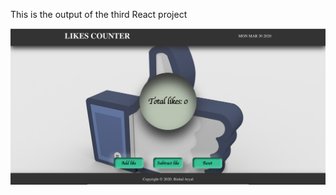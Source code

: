 This is the output of the third React project

![screenshot React task3](/3_task/public/React_Task3.png)
